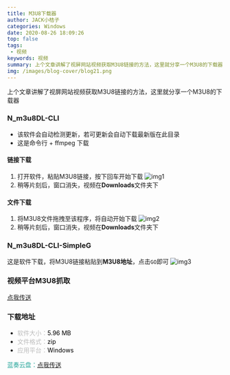 ```yaml
---
title: M3U8下载器
author: JACK小桔子
categories: Windows
date: 2020-08-26 18:09:26
top: false
tags: 
 - 视频
keywords: 视频
summary: 上个文章讲解了视屏网站视频获取M3U8链接的方法，这里就分享一个M3U8的下载器
img: /images/blog-cover/blog21.png
---
```

上个文章讲解了视屏网站视频获取M3U8链接的方法，这里就分享一个M3U8的下载器

### N_m3u8DL-CLI
* 该软件会自动检测更新，若可更新会自动下载最新版在此目录
* 这是命令行 + ffmpeg 下载
#### 链接下载
1. 打开软件，粘贴M3U8链接，按下回车开始下载
![img1](/images/blog/blog21/img1.gif "© JACK小桔子")
2. 稍等片刻后，窗口消失，视频在**Downloads**文件夹下

#### 文件下载
1. 将M3U8文件拖拽至该程序，将自动开始下载
![img2](/images/blog/blog21/img2.gif "© JACK小桔子")
2. 稍等片刻后，窗口消失，视频在**Downloads**文件夹下

### N_m3u8DL-CLI-SimpleG
这是软件下载，将M3U8链接粘贴到**M3U8地址**，点击`GO`即可
![img3](/images/blog/blog21/img3.gif "© JACK小桔子")

### 视频平台M3U8抓取
[点我传送](https://jackxjz.vercel.app/2020/08/26/blog20)

### 下载地址
* <font color = #bcbcbc>软件大小：</font><font color = #000000>5.96 MB</font>
* <font color = #bcbcbc>文件格式：</font><font color = #000000>zip</font>
* <font color = #bcbcbc>应用平台：</font><font color = #000000>Windows</font>

<font color = #26a59a>蓝奏云盘：</font>[点我传送](https://xjz3103.lanzoux.com/iEpHkg2znef)